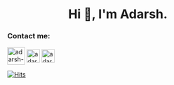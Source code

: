 

<!--
**adarshrana205/adarshrana205** is a ✨ _special_ ✨ repository because its `README.md` (this file) appears on your GitHub profile.

Here are some ideas to get you started:

- 🔭 I’m currently working on ...
- 🌱 I’m currently learning ...
- 👯 I’m looking to collaborate on ...
- 🤔 I’m looking for help with ...
- 💬 Ask me about ...
- 📫 How to reach me: ...
- 😄 Pronouns: ...
- ⚡ Fun fact: ...
-->
<h1 align="center">Hi 👋, I'm Adarsh.</h1> 




### Contact me:
<a href="https://twitter.com/AdarshR38598457?s=09" target="blank"><img align="center" src="https://user-images.githubusercontent.com/42955521/89686370-e5256900-d91b-11ea-99fd-9270d5f642ef.png" alt="adarsh-rana" height="40" width="40" /></a>
<a href="https://www.linkedin.com/in/adarsh-rana-298355171/" target="blank"><img align="center" src="https://user-images.githubusercontent.com/43617894/87023444-570f7300-c1f5-11ea-88ec-9042bb6889ee.png" alt="adarsh-rana" height="30" width="30" /></a>
<a href="https://api.whatsapp.com/send?phone=917807090236" target="blank"><img align="center" src="https://user-images.githubusercontent.com/43617894/87023392-45c66680-c1f5-11ea-9a1c-e0b71b6c59a4.png" alt="adarsh-rana" height="30" width="30" /></a>

[![Hits](https://hits.seeyoufarm.com/api/count/incr/badge.svg?url=https%3A%2F%2Fgithub.com%2Fadarshrana205&count_bg=%2379C83D&title_bg=%23555555&title=hits&edge_flat=false)](https://hits.seeyoufarm.com)
